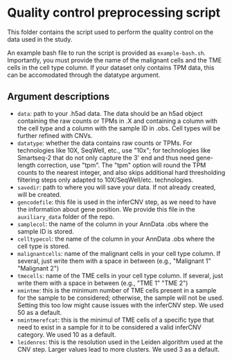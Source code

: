 # Quality control preprocessing script

This folder contains the script used to perform the quality control on the data used in the study.  

An example bash file to run the script is provided as `example-bash.sh`. Importantly, you must provide the name of the malignant cells and the TME cells in the cell type column. 
If your dataset only contains TPM data, this can be accomodated through the datatype argument. 

## Argument descriptions

- `data`: path to your .h5ad data. The data should be an h5ad object containing the raw counts or TPMs in .X and containing a column with the cell type and a column with the sample ID in .obs. Cell types will be further refined with CNVs. 
- `datatype`: whether the data contains raw counts or TPMs. For technologies like 10X, SeqWell, etc., use "10x"; for technologies like Smartseq-2 that do not only capture the 3' end and thus need gene-length correction, use "tpm". The "tpm" option will round the TPM counts to the nearest integer, and also skips additional hard thresholding filtering steps only adapted to 10X/SeqWell/etc. technologies.
- `savedir`: path to where you will save your data. If not already created, will be created.
- `gencodefile`: this file is used in the inferCNV step, as we need to have the information about gene position. We provide this file in the `auxiliary_data` folder of the repo.
- `samplecol`: the name of the column in your AnnData .obs where the sample ID is stored.
- `celltypecol`: the name of the column in your AnnData .obs where the cell type is stored.
- `malignantcells`: name of the malignant cells in your cell type column. If several, just write them with a space in between (e.g., "Malignant 1" "Malignant 2")
- `tmecells`: name of the TME cells in your cell type column. If several, just write them with a space in between (e.g., "TME 1" "TME 2")
- `nmintme`: this is the minimum number of TME cells present in a sample for the sample to be considered; otherwise, the sample will not be used. Setting this too low might cause issues with the inferCNV step. We used 50 as a default.
- `nmintmerefcat`: this is the minimul of TME cells of a specific type that need to exist in a sample for it to be considered a valid inferCNV category. We used 10 as a default.
- `leidenres`: this is the resolution used in the Leiden algorithm used at the CNV step. Larger values lead to more clusters. We used 3 as a default. 
